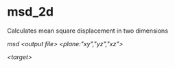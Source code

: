 <h1>msd_2d</h1>

Calculates mean square displacement in two dimensions

_msd \<output file\> \<plane:"xy","yz","xz"\>_

_\<target\>_
